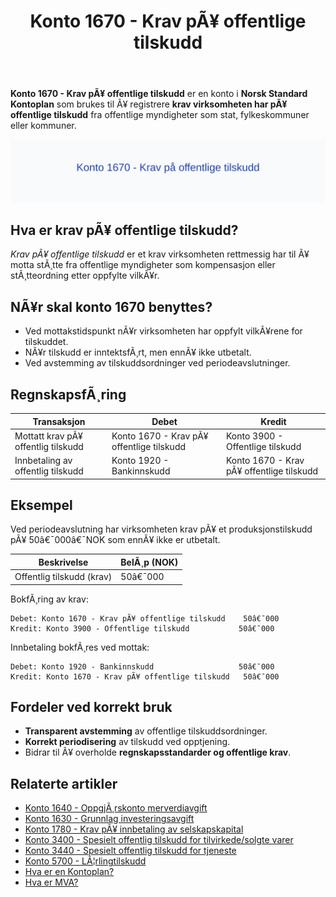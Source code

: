 ﻿---
title: "Konto 1670 - Krav pÃ¥ offentlige tilskudd"
meta_title: "1670-krav-pa-offentlige-tilskudd"
meta_description: '**Konto 1670 - Krav pÃ¥ offentlige tilskudd** er en konto i **Norsk Standard Kontoplan** som brukes til Ã¥ registrere **krav virksomheten har pÃ¥ offentlige til...'
slug: 1670-krav-pa-offentlige-tilskudd
type: blog
layout: pages/single
---

**Konto 1670 - Krav pÃ¥ offentlige tilskudd** er en konto i **Norsk Standard Kontoplan** som brukes til Ã¥ registrere **krav virksomheten har pÃ¥ offentlige tilskudd** fra offentlige myndigheter som stat, fylkeskommuner eller kommuner.

![Illustrasjon av konto 1670 Krav pÃ¥ offentlige tilskudd](1670-krav-pa-offentlige-tilskudd-image.svg)

## Hva er krav pÃ¥ offentlige tilskudd?

*Krav pÃ¥ offentlige tilskudd* er et krav virksomheten rettmessig har til Ã¥ motta stÃ¸tte fra offentlige myndigheter som kompensasjon eller stÃ¸tteordning etter oppfylte vilkÃ¥r.

## NÃ¥r skal konto 1670 benyttes?

* Ved mottakstidspunkt nÃ¥r virksomheten har oppfylt vilkÃ¥rene for tilskuddet.
* NÃ¥r tilskudd er inntektsfÃ¸rt, men ennÃ¥ ikke utbetalt.
* Ved avstemming av tilskuddsordninger ved periodeavslutninger.

## RegnskapsfÃ¸ring

| Transaksjon                              | Debet                                   | Kredit                                 |
|------------------------------------------|-----------------------------------------|----------------------------------------|
| Mottatt krav pÃ¥ offentlig tilskudd       | Konto 1670 - Krav pÃ¥ offentlige tilskudd| Konto 3900 - Offentlige tilskudd       |
| Innbetaling av offentlig tilskudd        | Konto 1920 - Bankinnskudd               | Konto 1670 - Krav pÃ¥ offentlige tilskudd|

## Eksempel

Ved periodeavslutning har virksomheten krav pÃ¥ et produksjonstilskudd pÃ¥ 50â€¯000â€¯NOK som ennÃ¥ ikke er utbetalt.

| Beskrivelse                | BelÃ¸p (NOK) |
|----------------------------|-------------|
| Offentlig tilskudd (krav)  | 50â€¯000      |

BokfÃ¸ring av krav:

```plaintext
Debet: Konto 1670 - Krav pÃ¥ offentlige tilskudd    50â€¯000
Kredit: Konto 3900 - Offentlige tilskudd           50â€¯000
```

Innbetaling bokfÃ¸res ved mottak:

```plaintext
Debet: Konto 1920 - Bankinnskudd                   50â€¯000
Kredit: Konto 1670 - Krav pÃ¥ offentlige tilskudd   50â€¯000
```

## Fordeler ved korrekt bruk

* **Transparent avstemming** av offentlige tilskuddsordninger.
* **Korrekt periodisering** av tilskudd ved opptjening.
* Bidrar til Ã¥ overholde **regnskapsstandarder og offentlige krav**.

## Relaterte artikler

* [Konto 1640 - OppgjÃ¸rskonto merverdiavgift](/blogs/kontoplan/1640-oppgjorskonto-merverdiavgift "Konto 1640 - OppgjÃ¸rskonto merverdiavgift")
* [Konto 1630 - Grunnlag investeringsavgift](/blogs/kontoplan/1630-grunnlag-investeringsavgift "Konto 1630 - Grunnlag investeringsavgift")
* [Konto 1780 - Krav pÃ¥ innbetaling av selskapskapital](/blogs/kontoplan/1780-krav-pa-innbetaling-av-selskapskapital "Konto 1780 - Krav pÃ¥ innbetaling av selskapskapital: RegnskapsfÃ¸ring av krav pÃ¥ innbetaling av selskapskapital")
* [Konto 3400 - Spesielt offentlig tilskudd for tilvirkede/solgte varer](/blogs/kontoplan/3400-spesielt-offentlig-tilskudd-for-tilv-solgte-varer "Konto 3400 - Spesielt offentlig tilskudd for tilvirkede/solgte varer")
* [Konto 3440 - Spesielt offentlig tilskudd for tjeneste](/blogs/kontoplan/3440-spesielt-offentlig-tilskudd-for-tjeneste "Konto 3440 - Spesielt offentlig tilskudd for tjeneste")
* [Konto 5700 - LÃ¦rlingtilskudd](/blogs/kontoplan/5700-laerlingtilskudd "Konto 5700 - LÃ¦rlingtilskudd: RegnskapsfÃ¸ring av lÃ¦rlingtilskudd")
* [Hva er en Kontoplan?](/blogs/regnskap/hva-er-kontoplan "Hva er en Kontoplan? Komplett Guide til Kontoplaner i Norsk Regnskap")
* [Hva er MVA?](/blogs/regnskap/hva-er-moms-mva "Hva er MVA? MVA-regnskapsfÃ¸ring og merverdiavgift")

